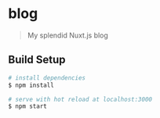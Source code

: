 # blog

> My splendid Nuxt.js blog

## Build Setup

``` bash
# install dependencies
$ npm install

# serve with hot reload at localhost:3000
$ npm start

```
